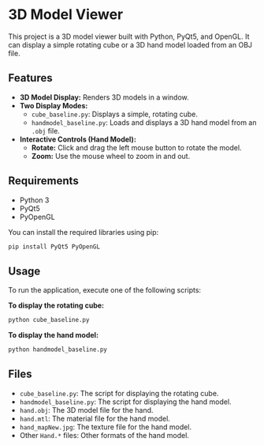 # 3D Model Viewer

This project is a 3D model viewer built with Python, PyQt5, and OpenGL. It can display a simple rotating cube or a 3D hand model loaded from an OBJ file.

## Features

*   **3D Model Display:** Renders 3D models in a window.
*   **Two Display Modes:**
    *   `cube_baseline.py`: Displays a simple, rotating cube.
    *   `handmodel_baseline.py`: Loads and displays a 3D hand model from an `.obj` file.
*   **Interactive Controls (Hand Model):**
    *   **Rotate:** Click and drag the left mouse button to rotate the model.
    *   **Zoom:** Use the mouse wheel to zoom in and out.

## Requirements

*   Python 3
*   PyQt5
*   PyOpenGL

You can install the required libraries using pip:

```bash
pip install PyQt5 PyOpenGL
```

## Usage

To run the application, execute one of the following scripts:

**To display the rotating cube:**

```bash
python cube_baseline.py
```

**To display the hand model:**

```bash
python handmodel_baseline.py
```

## Files

*   `cube_baseline.py`: The script for displaying the rotating cube.
*   `handmodel_baseline.py`: The script for displaying the hand model.
*   `hand.obj`: The 3D model file for the hand.
*   `hand.mtl`: The material file for the hand model.
*   `hand_mapNew.jpg`: The texture file for the hand model.
*   Other `Hand.*` files: Other formats of the hand model.

